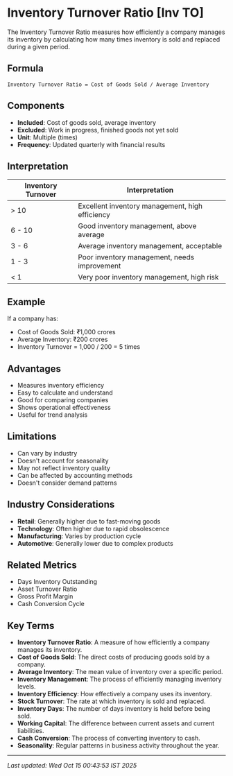 # Inventory Turnover Ratio [Inv TO]

The Inventory Turnover Ratio measures how efficiently a company manages its inventory by calculating how many times inventory is sold and replaced during a given period.

## Formula
```text
Inventory Turnover Ratio = Cost of Goods Sold / Average Inventory
```

## Components
- **Included**: Cost of goods sold, average inventory
- **Excluded**: Work in progress, finished goods not yet sold
- **Unit**: Multiple (times)
- **Frequency**: Updated quarterly with financial results

## Interpretation
| Inventory Turnover | Interpretation |
|-------------------|----------------|
| > 10 | Excellent inventory management, high efficiency |
| 6 - 10 | Good inventory management, above average |
| 3 - 6 | Average inventory management, acceptable |
| 1 - 3 | Poor inventory management, needs improvement |
| < 1 | Very poor inventory management, high risk |

## Example
If a company has:
- Cost of Goods Sold: ₹1,000 crores
- Average Inventory: ₹200 crores
- Inventory Turnover = 1,000 / 200 = 5 times

## Advantages
- Measures inventory efficiency
- Easy to calculate and understand
- Good for comparing companies
- Shows operational effectiveness
- Useful for trend analysis

## Limitations
- Can vary by industry
- Doesn't account for seasonality
- May not reflect inventory quality
- Can be affected by accounting methods
- Doesn't consider demand patterns

## Industry Considerations
- **Retail**: Generally higher due to fast-moving goods
- **Technology**: Often higher due to rapid obsolescence
- **Manufacturing**: Varies by production cycle
- **Automotive**: Generally lower due to complex products

## Related Metrics
- Days Inventory Outstanding
- Asset Turnover Ratio
- Gross Profit Margin
- Cash Conversion Cycle

## Key Terms
- **Inventory Turnover Ratio**: A measure of how efficiently a company manages its inventory.
- **Cost of Goods Sold**: The direct costs of producing goods sold by a company.
- **Average Inventory**: The mean value of inventory over a specific period.
- **Inventory Management**: The process of efficiently managing inventory levels.
- **Inventory Efficiency**: How effectively a company uses its inventory.
- **Stock Turnover**: The rate at which inventory is sold and replaced.
- **Inventory Days**: The number of days inventory is held before being sold.
- **Working Capital**: The difference between current assets and current liabilities.
- **Cash Conversion**: The process of converting inventory to cash.
- **Seasonality**: Regular patterns in business activity throughout the year.

---
*Last updated: Wed Oct 15 00:43:53 IST 2025*

